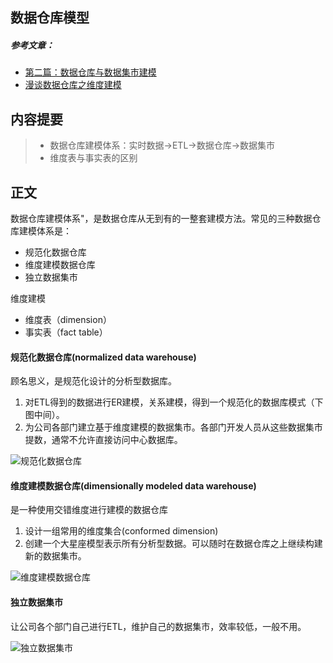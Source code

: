 ## 数据仓库模型

##### 参考文章：

- [第二篇：数据仓库与数据集市建模](https://www.cnblogs.com/muchen/p/5310732.html)
- [漫谈数据仓库之维度建模](http://blog.csdn.net/zhaodedong/article/details/54174011)

## 内容提要
> - 数据仓库建模体系：实时数据->ETL->数据仓库->数据集市
> - 维度表与事实表的区别

## 正文

数据仓库建模体系"，是数据仓库从无到有的一整套建模方法。常见的三种数据仓库建模体系是：

- 规范化数据仓库
- 维度建模数据仓库
- 独立数据集市

维度建模
- 维度表（dimension）
- 事实表（fact table）


#### 规范化数据仓库(normalized data warehouse)
顾名思义，是规范化设计的分析型数据库。

1. 对ETL得到的数据进行ER建模，关系建模，得到一个规范化的数据库模式（下图中间）。
2. 为公司各部门建立基于维度建模的数据集市。各部门开发人员从这些数据集市提数，通常不允许直接访问中心数据库。

![规范化数据仓库](https://images2015.cnblogs.com/blog/903014/201603/903014-20160324111551573-2046810925.jpg)

#### 维度建模数据仓库(dimensionally modeled data warehouse)
是一种使用交错维度进行建模的数据仓库

1. 设计一组常用的维度集合(conformed dimension)
2. 创建一个大星座模型表示所有分析型数据。可以随时在数据仓库之上继续构建新的数据集市。

![维度建模数据仓库](https://images2015.cnblogs.com/blog/903014/201603/903014-20160324112843042-1520479120.jpg)

#### 独立数据集市
让公司各个部门自己进行ETL，维护自己的数据集市，效率较低，一般不用。

![独立数据集市](https://images2015.cnblogs.com/blog/903014/201603/903014-20160324114546058-1955541019.jpg)

